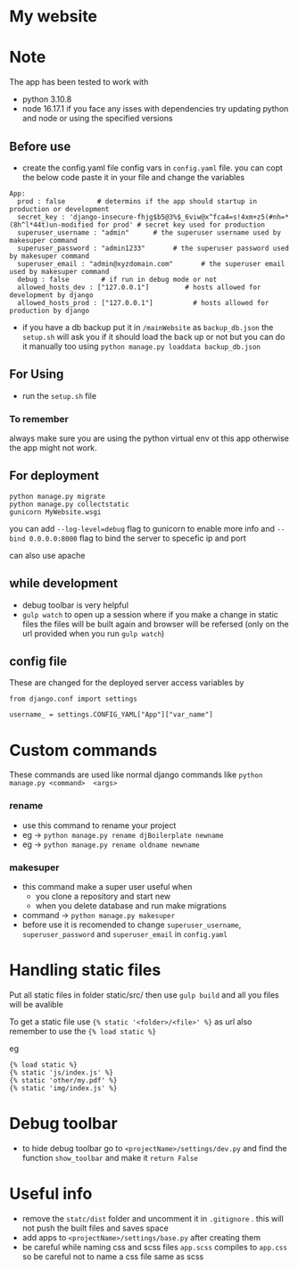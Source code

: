 # My website

# Note
The app has been tested to work with 
- python 3.10.8
- node 16.17.1
if you face any isses with dependencies try updating python and node or using the specified versions

## Before use
- create the config.yaml file
config vars  in `config.yaml` file. you can copt the below code paste it in your file and change the variables

```
App:
  prod : false        # determins if the app should startup in production or development
  secret_key : 'django-insecure-fhjg$b5@3%$_6viw@x^fca4=s!4xm+z5(#nh=*(8h^l*44t)un-modified for prod' # secret key used for production
  superuser_username : "admin"      # the superuser username used by makesuper command
  superuser_password : "admin1233"       # the superuser password used by makesuper command
  superuser_email : "admin@xyzdomain.com"       # the superuser email used by makesuper command
  debug : false        # if run in debug mode or not
  allowed_hosts_dev : ["127.0.0.1"]         # hosts allowed for development by django
  allowed_hosts_prod : ["127.0.0.1"]          # hosts allowed for production by django
```

- if you have a db backup put it in `/mainWebsite` as `backup_db.json`
the `setup.sh` will ask you if it should load the back up or not but you can do it manually too using `python manage.py loaddata backup_db.json`


## For Using
- run the `setup.sh` file 

### To remember 
always make sure you are using the python virtual env ot this app otherwise the app might not work.

## For deployment
```
python manage.py migrate
python manage.py collectstatic
gunicorn MyWebsite.wsgi 
```
you can add `--log-level=debug` flag to gunicorn to enable more info and `--bind 0.0.0.0:8000` flag to bind the server to specefic ip and port

can also use apache

## while development
- debug toolbar is very helpful 
- `gulp watch` to open up a session where if you make a change in static files the files will be built again and browser will be refersed (only on the url provided when you run `gulp watch`)


## config file
These are changed for the deployed server
access variables by 
```
from django.conf import settings

username_ = settings.CONFIG_YAML["App"]["var_name"]
```


# Custom commands
These commands are used like normal django commands like `python manage.py <command>  <args>`

### rename 
+ use this command to rename your project 
+ eg -> `python manage.py rename djBoilerplate newname`
+ eg -> `python manage.py rename oldname newname`

###  makesuper
+ this command make a super user useful when 
  + you clone a repository and start new
  + when you delete database and run make migrations
+ command -> `python manage.py makesuper`
+ before use it is recomended to change `superuser_username`, `superuser_password` and `superuser_email` in `config.yaml`
  
  

# Handling static files
Put all static files in folder static/src/<folder>
then use `gulp build` and all you files will be avalible 

To get a static file use `{% static '<folder>/<file>' %}` as url also remember to use the `{% load static %}`

eg 
```
{% load static %}
{% static 'js/index.js' %}
{% static 'other/my.pdf' %}
{% static 'img/index.js' %}
```


# Debug toolbar
+ to hide debug toolbar go to `<projectName>/settings/dev.py` and find the function `show_toolbar` and make it `return False`


# Useful info
- remove the `statc/dist` folder and uncomment it in `.gitignore` . this will not push the built files and saves space
- add apps to `<projectName>/settings/base.py` after creating them
- be careful while naming css and scss files `app.scss` compiles to `app.css` so be careful not to name a css file same as scss




